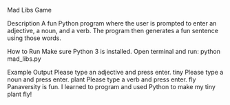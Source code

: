 Mad Libs Game

Description
A fun Python program where the user is prompted to enter an adjective, a noun, and a verb. The program then generates a fun sentence using those words.

How to Run
Make sure Python 3 is installed.
Open terminal and run:
python mad_libs.py

Example Output
Please type an adjective and press enter. tiny
Please type a noun and press enter. plant
Please type a verb and press enter. fly
Panaversity is fun. I learned to program and used Python to make my tiny plant fly!